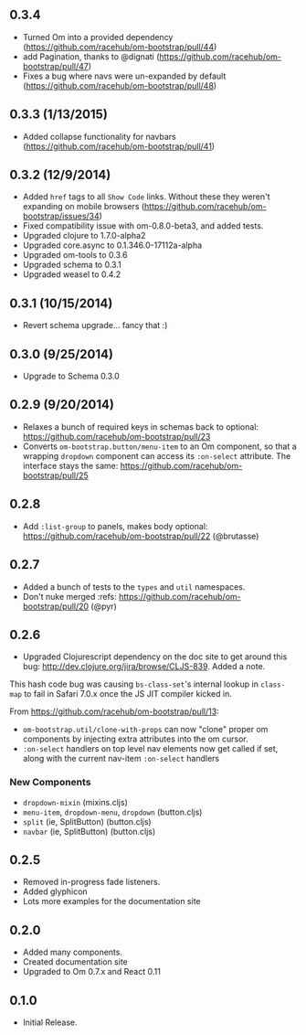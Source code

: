 ## 0.3.4

- Turned Om into a provided dependency (https://github.com/racehub/om-bootstrap/pull/44)
- add Pagination, thanks to @dignati (https://github.com/racehub/om-bootstrap/pull/47)
- Fixes a bug where navs were un-expanded by default (https://github.com/racehub/om-bootstrap/pull/48)

## 0.3.3 (1/13/2015)

- Added collapse functionality for navbars (https://github.com/racehub/om-bootstrap/pull/41)

## 0.3.2 (12/9/2014)

- Added `href` tags to all `Show Code` links. Without these they weren't expanding on mobile browsers (https://github.com/racehub/om-bootstrap/issues/34)
- Fixed compatibility issue with om-0.8.0-beta3, and added tests.
- Upgraded clojure to 1.7.0-alpha2
- Upgraded core.async to 0.1.346.0-17112a-alpha
- Upgraded om-tools to 0.3.6
- Upgraded schema to 0.3.1
- Upgraded weasel to 0.4.2

## 0.3.1 (10/15/2014)

- Revert schema upgrade... fancy that :)

## 0.3.0 (9/25/2014)

- Upgrade to Schema 0.3.0

## 0.2.9 (9/20/2014)

- Relaxes a bunch of required keys in schemas back to optional: https://github.com/racehub/om-bootstrap/pull/23
- Converts `om-bootstrap.button/menu-item` to an Om component, so that a wrapping `dropdown` component can access its `:on-select` attribute. The interface stays the same: https://github.com/racehub/om-bootstrap/pull/25

## 0.2.8

- Add `:list-group` to panels, makes body optional: https://github.com/racehub/om-bootstrap/pull/22 (@brutasse)

## 0.2.7

- Added a bunch of tests to the `types` and `util` namespaces.
- Don't nuke merged :refs: https://github.com/racehub/om-bootstrap/pull/20 (@pyr)

## 0.2.6

- Upgraded Clojurescript dependency on the doc site to get around this bug: http://dev.clojure.org/jira/browse/CLJS-839. Added a note.

This hash code bug was causing `bs-class-set`'s internal lookup in `class-map` to fail in Safari 7.0.x once the JS JIT compiler kicked in.

From https://github.com/racehub/om-bootstrap/pull/13:
- `om-bootstrap.util/clone-with-props` can now "clone" proper om components by injecting extra attributes into the om cursor.
- `:on-select` handlers on top level nav elements now get called if set, along with the current nav-item `:on-select` handlers

### New Components

- `dropdown-mixin` (mixins.cljs)
- `menu-item`, `dropdown-menu`, `dropdown` (button.cljs)
- `split` (ie, SplitButton) (button.cljs)
- `navbar` (ie, SplitButton) (button.cljs)

## 0.2.5

- Removed in-progress fade listeners.
- Added glyphicon
- Lots more examples for the documentation site

## 0.2.0

- Added many components.
- Created documentation site
- Upgraded to Om 0.7.x and React 0.11

## 0.1.0

* Initial Release.
